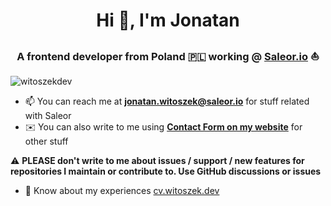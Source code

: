 <h1 align="center">Hi 👋, I'm Jonatan</h1>
<h3 align="center">A frontend developer from Poland 🇵🇱 working @ <a href="https://saleor.io/">Saleor.io</a> ⛵</h3>

<p align="left"> <img src="https://komarev.com/ghpvc/?username=witoszekdev&label=Profile%20views&color=0e75b6&style=flat" alt="witoszekdev" /> </p>

- 📫 You can reach me at **jonatan.witoszek@saleor.io** for stuff related with Saleor
- ✉️ You can also write to me using **[Contact Form on my website](https://witoszek.dev/contact)** for other stuff

⚠️ **PLEASE don't write to me about issues / support / new features for repositories I maintain or contribute to. Use GitHub discussions or issues**

- 📄 Know about my experiences [cv.witoszek.dev](https://cv.witoszek.dev)
